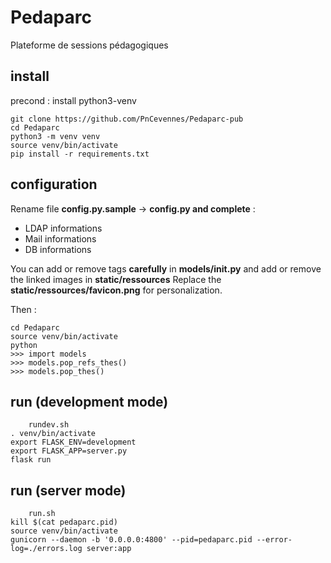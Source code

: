 # Pedaparc

Plateforme de sessions pédagogiques

## install

precond : install python3-venv

```
git clone https://github.com/PnCevennes/Pedaparc-pub
cd Pedaparc
python3 -m venv venv
source venv/bin/activate
pip install -r requirements.txt
```

## configuration

Rename file **config.py.sample** -> **config.py and complete** :

- LDAP informations
- Mail informations
- DB informations

You can add or remove tags **carefully** in **models/__init__.py** and add or remove the linked images in **static/ressources**
Replace the **static/ressources/favicon.png** for personalization.

Then :

```
cd Pedaparc
source venv/bin/activate
python
>>> import models
>>> models.pop_refs_thes()
>>> models.pop_thes()
```

## run (development mode)

```
	rundev.sh
. venv/bin/activate
export FLASK_ENV=development
export FLASK_APP=server.py
flask run
```

## run (server mode)

```
	run.sh
kill $(cat pedaparc.pid)
source venv/bin/activate
gunicorn --daemon -b '0.0.0.0:4800' --pid=pedaparc.pid --error-log=./errors.log server:app
```
